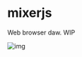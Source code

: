 # mixerjs

Web browser daw. WIP

![img](https://github.com/esayemm/mixerjs/blob/master/screenshot/ss.png)
